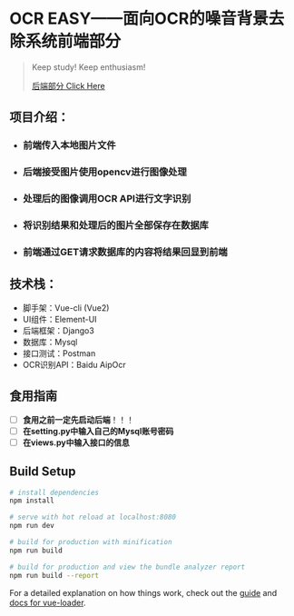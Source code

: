 # OCR EASY——面向OCR的噪音背景去除系统前端部分

> Keep study! Keep enthusiasm!
>
> [后端部分 Click Here](https://github.com/Blizzard-cyber/OCR-EASY-back_end)

## 项目介绍：

- ### 	前端传入本地图片文件

- ###      后端接受图片使用opencv进行图像处理

- ###      处理后的图像调用OCR API进行文字识别

- ###     将识别结果和处理后的图片全部保存在数据库

- ###    前端通过GET请求数据库的内容将结果回显到前端

## 技术栈：

- 脚手架：Vue-cli (Vue2)
- UI组件：Element-UI
- 后端框架：Django3
- 数据库：Mysql
- 接口测试：Postman
- OCR识别API：Baidu AipOcr

## 食用指南

- [ ] **食用之前一定先启动后端**！！！
- [ ] **在setting.py中输入自己的Mysql账号密码**
- [ ] **在views.py中输入接口的信息**

## Build Setup

``` bash
# install dependencies
npm install

# serve with hot reload at localhost:8080
npm run dev

# build for production with minification
npm run build

# build for production and view the bundle analyzer report
npm run build --report
```

For a detailed explanation on how things work, check out the [guide](http://vuejs-templates.github.io/webpack/) and [docs for vue-loader](http://vuejs.github.io/vue-loader).

